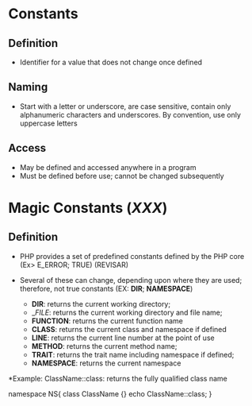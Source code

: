 # Constants

## Definition

* Identifier for a value that does not change once defined

## Naming

* Start with a letter or underscore, are case sensitive, contain only alphanumeric characters and underscores. By convention, use only uppercase letters

## Access

* May be defined and accessed anywhere in a program
* Must be defined before use; cannot be changed subsequently

# Magic Constants (_XXX_)

## Definition

* PHP provides a set of predefined constants defined by the PHP core (Ex> E_ERROR; TRUE) (REVISAR)

* Several of these can change, depending upon where they are used; therefore, not true constants (EX: __DIR__; __NAMESPACE__)
	* __DIR__: returns the current working directory;
	* __FILE_: returns the current working directory and file name;
	* __FUNCTION__: returns the current function name
	* __CLASS__: returns the current class and namespace if defined
	* __LINE__: returns the current line number at the point of use
	* __METHOD__: returns the current method name;
	* __TRAIT__: returns the trait name including namespace if defined;
	* __NAMESPACE__: returns the current namespace

*Example:
ClassName::class: returns the fully qualified class name

namespace NS{
	class ClassName {}
	echo ClassName::class;
}

